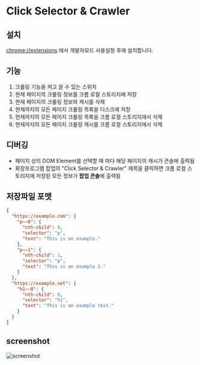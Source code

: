 # Click Selector & Crawler

## 설치

<chrome://extensions> 에서 개발자모드 사용설정 후에 설치합니다.

## 기능

1. 크롤링 기능을 켜고 끌 수 있는 스위치
1. 현재 페이지의 크롤링 정보를 크롬 로컬 스토리지에 저장
1. 현재 페이지의 크롤링 정보와 캐시를 삭제
1. 현재까지의 모든 페이지 크롤링 목록을 디스크에 저장
1. 현재까지의 모든 페이지 크롤링 목록을 크롬 로컬 스토리지에서 삭제
1. 현재까지의 모든 페이지 크롤링 캐시를 크롬 로컬 스토리지에서 삭제

## 디버깅

- 페이지 상의 DOM Element를 선택할 때 마다 해당 페이지의 캐시가 콘솔에 출력됨
- 확장프로그램 팝업의 "Click Selector & Crawler" 제목을 클릭하면 크롬 로컬 스토리지에 저장된 모든 정보가 **팝업 콘솔**에 출력됨

## 저장파일 포맷

```json
{
  "https://example.com": {
    "p~~0": {
      "nth-child": 0,
      "selector": "p",
      "text": "This is an example."
    },
    "p~~1": {
      "nth-child": 1,
      "selector": "p",
      "text": "This is an example 2."
    }
  },
  "https://example.net": {
    "h1~~0": {
      "nth-child": 0,
      "selector": "h1",
      "text": "This is an example text."
    }
  }
}
```

## screenshot

![screenshot](https://user-images.githubusercontent.com/11364584/140268426-4204629b-bba2-4141-ac0e-0dce2a3e111f.png)
